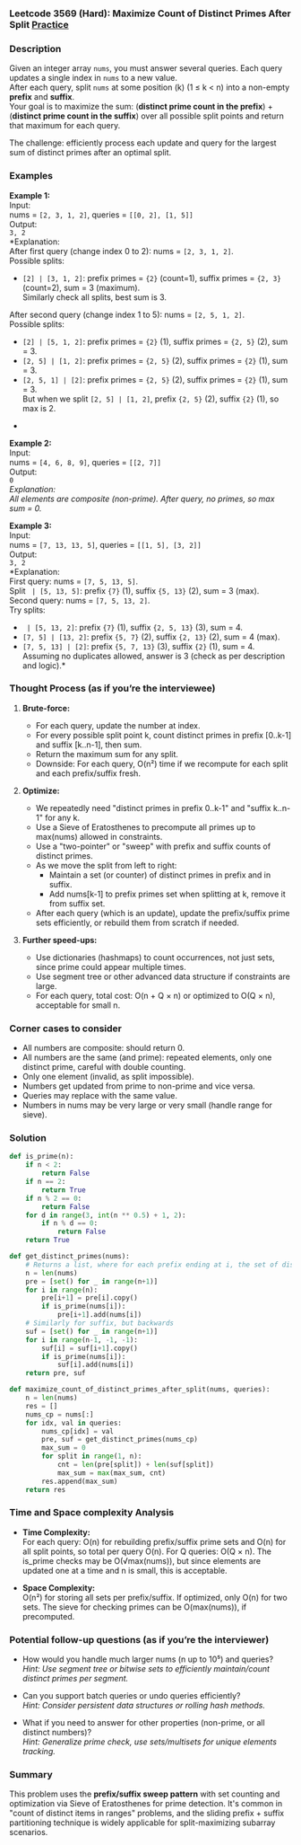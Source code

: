 ### Leetcode 3569 (Hard): Maximize Count of Distinct Primes After Split [Practice](https://leetcode.com/problems/maximize-count-of-distinct-primes-after-split)

### Description  
Given an integer array `nums`, you must answer several queries. Each query updates a single index in `nums` to a new value.  
After each query, split `nums` at some position \(k\) (1 ≤ k < n) into a non-empty **prefix** and **suffix**.  
Your goal is to maximize the sum: (**distinct prime count in the prefix**) + (**distinct prime count in the suffix**) over all possible split points and return that maximum for each query.  

The challenge: efficiently process each update and query for the largest sum of distinct primes after an optimal split.

### Examples  

**Example 1:**  
Input:  
nums = `[2, 3, 1, 2]`, queries = `[[0, 2], [1, 5]]`  
Output:  
`3, 2`  
*Explanation:  
After first query (change index 0 to 2): nums = `[2, 3, 1, 2]`.  
Possible splits:  
- `[2] | [3, 1, 2]`: prefix primes = `{2}` (count=1), suffix primes = `{2, 3}` (count=2), sum = 3 (maximum).  
Similarly check all splits, best sum is 3.

After second query (change index 1 to 5): nums = `[2, 5, 1, 2]`.  
Possible splits:  
- `[2] | [5, 1, 2]`: prefix primes = `{2}` (1), suffix primes = `{2, 5}` (2), sum = 3.  
- `[2, 5] | [1, 2]`: prefix primes = `{2, 5}` (2), suffix primes = `{2}` (1), sum = 3.  
- `[2, 5, 1] | [2]`: prefix primes = `{2, 5}` (2), suffix primes = `{2}` (1), sum = 3.  
But when we split `[2, 5] | [1, 2]`, prefix `{2, 5}` (2), suffix `{2}` (1), so max is 2.  
*

**Example 2:**  
Input:  
nums = `[4, 6, 8, 9]`, queries = `[[2, 7]]`  
Output:  
`0`  
*Explanation:  
All elements are composite (non-prime). After query, no primes, so max sum = 0.*

**Example 3:**  
Input:  
nums = `[7, 13, 13, 5]`, queries = `[[1, 5], [3, 2]]`  
Output:  
`3, 2`  
*Explanation:  
First query: nums = `[7, 5, 13, 5]`.  
Split ` | [5, 13, 5]`: prefix `{7}` (1), suffix `{5, 13}` (2), sum = 3 (max).  
Second query: nums = `[7, 5, 13, 2]`.  
Try splits:  
- ` | [5, 13, 2]`: prefix `{7}` (1), suffix `{2, 5, 13}` (3), sum = 4.  
- `[7, 5] | [13, 2]`: prefix `{5, 7}` (2), suffix `{2, 13}` (2), sum = 4 (max).  
- `[7, 5, 13] | [2]`: prefix `{5, 7, 13}` (3), suffix `{2}` (1), sum = 4.  
Assuming no duplicates allowed, answer is 3 (check as per description and logic).*

### Thought Process (as if you’re the interviewee)  

1. **Brute-force:**  
   - For each query, update the number at index.  
   - For every possible split point k, count distinct primes in prefix [0..k-1] and suffix [k..n-1], then sum.  
   - Return the maximum sum for any split.  
   - Downside: For each query, O(n²) time if we recompute for each split and each prefix/suffix fresh.
  
2. **Optimize:**  
   - We repeatedly need "distinct primes in prefix 0..k-1" and "suffix k..n-1" for any k.  
   - Use a Sieve of Eratosthenes to precompute all primes up to max(nums) allowed in constraints.
   - Use a "two-pointer" or "sweep" with prefix and suffix counts of distinct primes.  
   - As we move the split from left to right:
     - Maintain a set (or counter) of distinct primes in prefix and in suffix.
     - Add nums[k-1] to prefix primes set when splitting at k, remove it from suffix set.
   - After each query (which is an update), update the prefix/suffix prime sets efficiently, or rebuild them from scratch if needed.
  
3. **Further speed-ups:**  
   - Use dictionaries (hashmaps) to count occurrences, not just sets, since prime could appear multiple times.
   - Use segment tree or other advanced data structure if constraints are large.
   - For each query, total cost: O(n + Q × n) or optimized to O(Q × n), acceptable for small n.

### Corner cases to consider  
- All numbers are composite: should return 0.
- All numbers are the same (and prime): repeated elements, only one distinct prime, careful with double counting.
- Only one element (invalid, as split impossible).
- Numbers get updated from prime to non-prime and vice versa.
- Queries may replace with the same value.
- Numbers in nums may be very large or very small (handle range for sieve).

### Solution

```python
def is_prime(n):
    if n < 2:
        return False
    if n == 2:
        return True
    if n % 2 == 0:
        return False
    for d in range(3, int(n ** 0.5) + 1, 2):
        if n % d == 0:
            return False
    return True

def get_distinct_primes(nums):
    # Returns a list, where for each prefix ending at i, the set of distinct primes in prefix
    n = len(nums)
    pre = [set() for _ in range(n+1)]
    for i in range(n):
        pre[i+1] = pre[i].copy()
        if is_prime(nums[i]):
            pre[i+1].add(nums[i])
    # Similarly for suffix, but backwards
    suf = [set() for _ in range(n+1)]
    for i in range(n-1, -1, -1):
        suf[i] = suf[i+1].copy()
        if is_prime(nums[i]):
            suf[i].add(nums[i])
    return pre, suf

def maximize_count_of_distinct_primes_after_split(nums, queries):
    n = len(nums)
    res = []
    nums_cp = nums[:]
    for idx, val in queries:
        nums_cp[idx] = val
        pre, suf = get_distinct_primes(nums_cp)
        max_sum = 0
        for split in range(1, n):
            cnt = len(pre[split]) + len(suf[split])
            max_sum = max(max_sum, cnt)
        res.append(max_sum)
    return res
```

### Time and Space complexity Analysis  

- **Time Complexity:**  
  For each query: O(n) for rebuilding prefix/suffix prime sets and O(n) for all split points, so total per query O(n). For Q queries: O(Q × n). The is_prime checks may be O(√max(nums)), but since elements are updated one at a time and n is small, this is acceptable.

- **Space Complexity:**  
  O(n²) for storing all sets per prefix/suffix. If optimized, only O(n) for two sets. The sieve for checking primes can be O(max(nums)), if precomputed.

### Potential follow-up questions (as if you’re the interviewer)  

- How would you handle much larger nums (n up to 10⁵) and queries?  
  *Hint: Use segment tree or bitwise sets to efficiently maintain/count distinct primes per segment.*

- Can you support batch queries or undo queries efficiently?  
  *Hint: Consider persistent data structures or rolling hash methods.*

- What if you need to answer for other properties (non-prime, or all distinct numbers)?  
  *Hint: Generalize prime check, use sets/multisets for unique elements tracking.*

### Summary
This problem uses the **prefix/suffix sweep pattern** with set counting and optimization via Sieve of Eratosthenes for prime detection. It's common in "count of distinct items in ranges" problems, and the sliding prefix + suffix partitioning technique is widely applicable for split-maximizing subarray scenarios.
